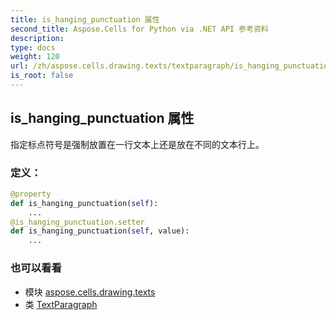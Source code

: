 ```yaml
---
title: is_hanging_punctuation 属性
second_title: Aspose.Cells for Python via .NET API 参考资料
description:
type: docs
weight: 120
url: /zh/aspose.cells.drawing.texts/textparagraph/is_hanging_punctuation/
is_root: false
---
```

## is_hanging_punctuation 属性

指定标点符号是强制放置在一行文本上还是放在不同的文本行上。
### 定义：
```python
@property
def is_hanging_punctuation(self):
    ...
@is_hanging_punctuation.setter
def is_hanging_punctuation(self, value):
    ...
```

### 也可以看看
* 模块 [aspose.cells.drawing.texts](../../)
* 类 [TextParagraph](/cells/python-net/zh/aspose.cells.drawing.texts/textparagraph)
